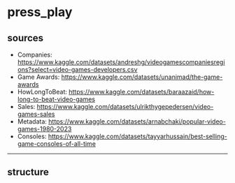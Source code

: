 # press_play

## sources

- Companies: https://www.kaggle.com/datasets/andreshg/videogamescompaniesregions?select=video-games-developers.csv
- Game Awards: https://www.kaggle.com/datasets/unanimad/the-game-awards
- HowLongToBeat: https://www.kaggle.com/datasets/baraazaid/how-long-to-beat-video-games
- Sales: https://www.kaggle.com/datasets/ulrikthygepedersen/video-games-sales
- Metadata: https://www.kaggle.com/datasets/arnabchaki/popular-video-games-1980-2023
- Consoles: https://www.kaggle.com/datasets/tayyarhussain/best-selling-game-consoles-of-all-time


---

## structure

